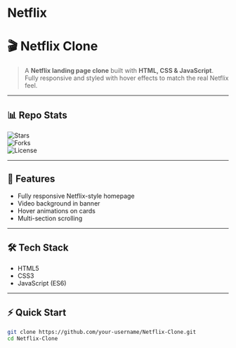 # Netflix
# 🎬 Netflix Clone  

> A **Netflix landing page clone** built with **HTML, CSS & JavaScript**.  
> Fully responsive and styled with hover effects to match the real Netflix feel.  

---

## 📊 Repo Stats
![Stars](https://img.shields.io/github/stars/your-username/Netflix-Clone?style=social)  
![Forks](https://img.shields.io/github/forks/your-username/Netflix-Clone?style=social)  
![License](https://img.shields.io/github/license/your-username/Netflix-Clone)  

---

## 🚀 Features
- Fully responsive Netflix-style homepage  
- Video background in banner  
- Hover animations on cards  
- Multi-section scrolling  

---

## 🛠️ Tech Stack
- HTML5  
- CSS3  
- JavaScript (ES6)  

---

## ⚡ Quick Start
```bash
git clone https://github.com/your-username/Netflix-Clone.git
cd Netflix-Clone
